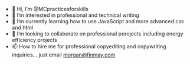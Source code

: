 - 👋 Hi, I’m @MCpracticesforskills
- 👀 I’m interested in professional and technical writing
- 🌱 I’m currently learning how to use JavaScript and more advanced css and html
- 💞️ I’m looking to collaborate on professional porojects including energy efficiency projects
- 📫 How to hire me for professional copyediting and copywriting inquiries... just email morgan@finmay.com

<!---
MCpracticesforskills/MCpracticesforskills is a ✨ special ✨ repository because its `README.md` (this file) appears on your GitHub profile.
You can click the Preview link to take a look at your changes.
--->

